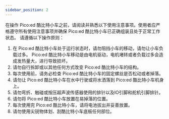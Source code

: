 ```yaml
---
sidebar_position: 2
---
```


在操作 Pico:ed 酷比特小车之前，请阅读并熟悉以下使用注意事项。使用者应严格遵守所有使用注意事项并确保 Pico:ed 酷比特小车已正确组装且处于正常工作状态。
请遵循以下操作原则：

1. 在 Pico:ed 酷比特小车处于运行状态时，请勿阻挡小车的移动，请勿让小车负载过多。 Pico:ed 酷比特小车移动是由电机驱动，电机堵转或者负载过多会造成发热量大，进行导致损坏。
2. 请勿自行拆卸或以其他任何方式改变 Pico:ed 酷比特小车的结构。
3. 每次使用前，请务必检查 Pico:ed 酷比特小车的固定螺丝是否松动或者掉落。
4. 请勿让 Pico:ed 酷比特小车在水中行驶或将水洒落到 Pico:ed 酷比特小车机身上。
5. 请勿弯折、触碰或按压超声波传感器使用的排针以及IO引脚和舵机引脚排针。
6. 请勿将 Pico:ed 酷比特小车放置在易掉落的位置。
7. 每次使用完 Pico:ed 酷比特小车，请将电池拔出并妥善放置。
8. 请勿使用尖锐物体划、刮酷比特小车底板任何部位。
